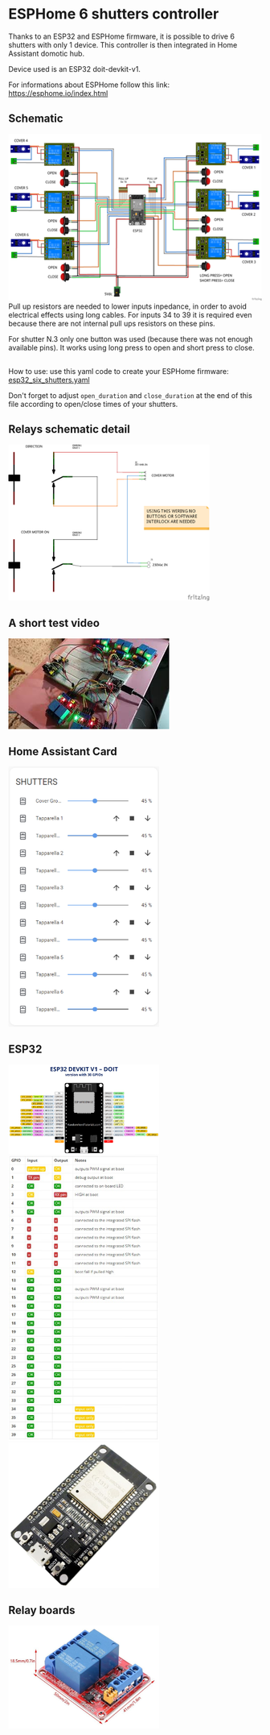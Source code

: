 # ESPHome 6 shutters controller

Thanks to an ESP32 and ESPHome firmware, it is possible to drive 6 shutters with only 1 device. This controller is then integrated in Home Assistant domotic hub.

Device used is an ESP32 doit-devkit-v1.

For informations about ESPHome follow this link: https://esphome.io/index.html

## Schematic
![Schematic](https://github.com/Gio-dot/Six-shutters-ESP32-controller/blob/master/img/ESP32-ESPhome-SHUTTERS_bb.png)
Pull up resistors are needed to lower inputs inpedance, in order to avoid electrical effects using long cables. For inputs 34 to 39 it is required even because there are not internal pull ups resistors on these pins.

For shutter N.3 only one button was used (because there was not enough available pins). It works using long press to open and short press to close.
##
How to use: use this yaml code to create your ESPHome firmware: [esp32_six_shutters.yaml](https://github.com/Gio-dot/Six-shutters-ESP32-controller/blob/master/esp32_six_shutters.yaml)

Don't forget to adjust `open_duration` and `close_duration` at the end of this file according to open/close times of your shutters.

## Relays schematic detail
<img src="https://github.com/Gio-dot/Six-shutters-ESP32-controller/blob/master/img/ESP32-ESPhome-shutters%20relays_schem.png" width="400">

## A short test video
[![Watch the video](https://github.com/Gio-dot/Six-shutters-ESP32-controller/blob/master/img/mq3.jpg)](https://youtu.be/tXZTDXVnUaA)

## Home Assistant Card
<img src="https://github.com/Gio-dot/Six-shutters-ESP32-controller/blob/master/img/2020-04-14%2015_17_17-Panoramica%20-%20Home%20Assistant.png" width="300">

## ESP32 
<img src="https://github.com/Gio-dot/Six-shutters-ESP32-controller/blob/master/img/ESP32-DOIT-DEVKIT-V1-Board-Pinout-30-GPIOs-Copy.png" width="300">
<img src="https://github.com/Gio-dot/Six-shutters-ESP32-controller/blob/master/img/ESP32%20IO.jpg" width="300">
<img src="https://github.com/Gio-dot/Six-shutters-ESP32-controller/blob/master/img/2020-04-14%2014_53_35-SeeKool%20ESP8266%20ESP32%20ESP-32S%20Scheda%20di%20Sviluppo%20per%20Arduino%2C%202.4GHz%20WiFi%20%2B%20Blue.png" width="300">

## Relay boards
<img src="https://github.com/Gio-dot/Six-shutters-ESP32-controller/blob/master/img/61V2r-tr3eL._SL1001_.jpg" width="300">


